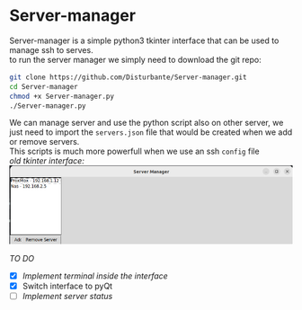 # Server-manager

Server-manager is a simple python3 tkinter interface that can be used to manage ssh to serves.<br>
to run the server manager we simply need to download the git repo:
```bash
git clone https://github.com/Disturbante/Server-manager.git
cd Server-manager
chmod +x Server-manager.py
./Server-manager.py
```
We can manage server and use the python script also on other server, we just need to import the `servers.json` file that would be created when we add or remove servers.<br>
This scripts is much more powerfull when we use an ssh `config` file<br>
_old tkinter interface:_
![interface](./interface.png)

_TO DO_<br>
- [x] _Implement terminal inside the interface_
- [x] Switch interface to pyQt
- [ ] _Implement server status_ 
